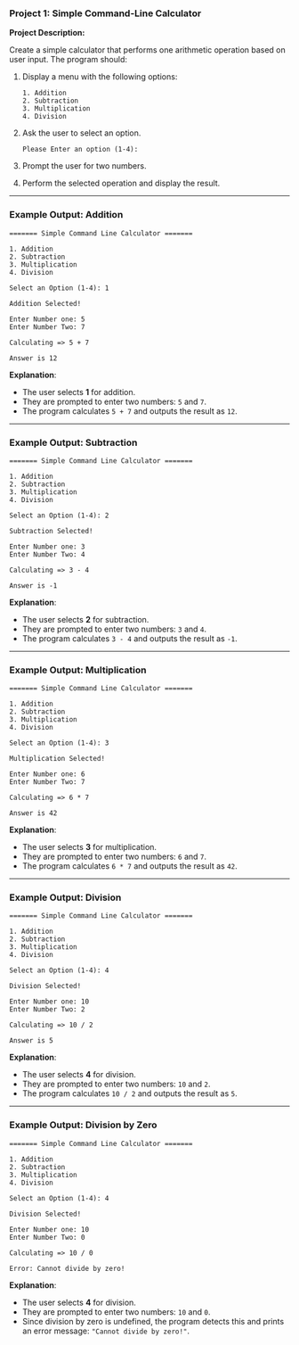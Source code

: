 ### Project 1: Simple Command-Line Calculator

**Project Description:**

Create a simple calculator that performs one arithmetic operation based on user input. The program should:
1. Display a menu with the following options:

    ```
    1. Addition
    2. Subtraction
    3. Multiplication
    4. Division
    ```

2. Ask the user to select an option.

    ```
    Please Enter an option (1-4): 
    ```

3. Prompt the user for two numbers.
4. Perform the selected operation and display the result.

---


### **Example Output: Addition**

```
======= Simple Command Line Calculator =======

1. Addition
2. Subtraction
3. Multiplication
4. Division

Select an Option (1-4): 1

Addition Selected!

Enter Number one: 5
Enter Number Two: 7

Calculating => 5 + 7

Answer is 12
```

**Explanation**:
- The user selects **1** for addition.
- They are prompted to enter two numbers: `5` and `7`.
- The program calculates `5 + 7` and outputs the result as `12`.

---

### **Example Output: Subtraction**

```
======= Simple Command Line Calculator =======

1. Addition
2. Subtraction
3. Multiplication
4. Division

Select an Option (1-4): 2

Subtraction Selected!

Enter Number one: 3
Enter Number Two: 4

Calculating => 3 - 4

Answer is -1
```

**Explanation**:
- The user selects **2** for subtraction.
- They are prompted to enter two numbers: `3` and `4`.
- The program calculates `3 - 4` and outputs the result as `-1`.

---

### **Example Output: Multiplication**

```
======= Simple Command Line Calculator =======

1. Addition
2. Subtraction
3. Multiplication
4. Division

Select an Option (1-4): 3

Multiplication Selected!

Enter Number one: 6
Enter Number Two: 7

Calculating => 6 * 7

Answer is 42
```

**Explanation**:
- The user selects **3** for multiplication.
- They are prompted to enter two numbers: `6` and `7`.
- The program calculates `6 * 7` and outputs the result as `42`.

---

### **Example Output: Division**

```
======= Simple Command Line Calculator =======

1. Addition
2. Subtraction
3. Multiplication
4. Division

Select an Option (1-4): 4

Division Selected!

Enter Number one: 10
Enter Number Two: 2

Calculating => 10 / 2

Answer is 5
```

**Explanation**:
- The user selects **4** for division.
- They are prompted to enter two numbers: `10` and `2`.
- The program calculates `10 / 2` and outputs the result as `5`.

---

### **Example Output: Division by Zero**

```
======= Simple Command Line Calculator =======

1. Addition
2. Subtraction
3. Multiplication
4. Division

Select an Option (1-4): 4

Division Selected!

Enter Number one: 10
Enter Number Two: 0

Calculating => 10 / 0

Error: Cannot divide by zero!
```

**Explanation**:
- The user selects **4** for division.
- They are prompted to enter two numbers: `10` and `0`.
- Since division by zero is undefined, the program detects this and prints an error message: `"Cannot divide by zero!"`.

